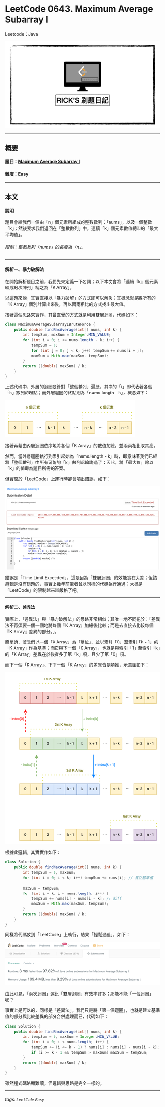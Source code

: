 # LeetCode 0643. Maximum Average Subarray I
Leetcode：Java

![](https://github.com/rickbsr/LeetCode/blob/main/pics/leetcode-rick.jpeg?raw=true)

---

## 概要

#### 題目：[Maximum Average Subarray I](https://leetcode.com/problems/maximum-average-subarray-i/)

#### 難度：Easy

---

## 本文

#### 說明

題目會給我們一個由「n」個元素所組成的整數數列：「nums」，以及一個整數「k」；然後要求我們返回在「整數數列」中，連續「k」個元素數值總和的「最大平均值」。

###### 限制：整數數列「nums」的長度為「n」。

---

#### 解析一、暴力破解法

在開始解析題目之前，我們先來定義一下名詞；以下本文會將「連續『k』個元素組成的次陣列」稱之為「K Array」。

以這題來說，其實直接以「暴力破解」的方式即可以解決；其概念就是將所有的「K Array」個別計算出來後，再以兩兩相比的方式找出最大值。

按著這個思路來實作，其最直覺的方式就是利用雙層迴圈，代碼如下：

```java
class MaximumAverageSubarrayIBruteForce {
    public double findMaxAverage(int[] nums, int k) {
        int tempSum, maxSum = Integer.MIN_VALUE;
        for (int i = 0; i <= nums.length - k; i++) {
            tempSum = 0;
            for (int j = 0; j < k; j++) tempSum += nums[i + j];
            maxSum = Math.max(maxSum, tempSum);
        }
        return ((double) maxSum) / k;
    }
}
```

上述代碼中，外層的迴圈是針對「整個數列」遍歷，其中的「i」即代表著各個「k」數列的起點；而外層迴圈的終點則為「nums.length - k」，概念如下：

![](https://github.com/rickbsr/LeetCode/blob/main/pics/0643_maximum_average_subarray_i_nk.png?raw=true)

接著再藉由內層迴圈依序地將各個「K Array」的數值加總，並兩兩相比取其高。

然而，當外層迴圈執行到索引起始為「nums.length - k」時，即意味著我們已經將「整個數列」中所有可能的「k」數列都輪詢過了；因此，將「最大值」除以「k」的值即為題目所需的答案。

但實際於「LeetCode」上運行時卻會噴出錯誤，如下：

![](https://github.com/rickbsr/LeetCode/blob/main/pics/0643_maximum_average_subarray_i_error.png?raw=true)

錯誤是「Time Limit Exceeded」，這是因為「雙層迴圈」的效能實在太差；但該邏輯是沒有問題的，事實上幾年前筆者曾以同樣的代碼執行通過；大概是「LeetCode」的限制越來越嚴格了吧。

---

#### 解析二、差異法

實際上，「差異法」與「暴力破解法」的思路非常相似；其唯一地不同在於：「差異法不再須要一個一個地將每個『K Array』加總後比較；而是去直接去比較每個『K Array』差異的部分。」。

簡單說，若我們以一個「K Array」為「單位」，並以索引「0」至索引「k - 1」的「K Array」作為基準；而它與下一個「K Array」，也就是與索引「1」至索引「k」的「K Array」差異在於後者多了第「k」項，且少了第「0」項。

而下一個「K Array」、下下一個「K Array」的差異皆是類推，示意圖如下：

![](https://github.com/rickbsr/LeetCode/blob/main/pics/0643_maximum_average_subarray_i_diff.png?raw=true)

根據此邏輯，其實實作如下：

```java
class Solution {
    public double findMaxAverage(int[] nums, int k) {
        int tempSum = 0, maxSum;
        for (int i = 0; i < k; i++) tempSum += nums[i]; // 建立基準值

        maxSum = tempSum;
        for (int i = k; i < nums.length; i++) {
            tempSum += nums[i] - nums[i - k]; // diff
            maxSum = Math.max(maxSum, tempSum);
        }
        return ((double) maxSum) / k;
    }
}
```

同樣將代碼放到「LeetCode」上執行，結果「輕鬆通過」，如下：

![](https://github.com/rickbsr/LeetCode/blob/main/pics/0643_maximum_average_subarray_i_pass.png?raw=true)

由此可見，「兩次迴圈」遠比「雙層迴圈」有效率許多；那能不能「一個迴圈」呢？

事實上是可以的，同樣是「差異法」，我們只是將「第一個迴圈」，也就是建立基準值的部分與比較差異的部分合併處理而已，代碼如下：

```java
class Solution {
    public double findMaxAverage(int[] nums, int k) {
        int tempSum = 0, maxSum = Integer.MIN_VALUE;
        for (int i = 0; i < nums.length; i++) {
            tempSum += (i <= k - 1) ? nums[i] : nums[i] - nums[i - k];
            if (i >= k - 1 && tempSum > maxSum) maxSum = tempSum;
        }
        return ((double) maxSum) / k;
    }
}
```

雖然程式碼略顯難讀，但邏輯與思路是完全一樣的。

---

###### tags: `LeetCode` `Easy`